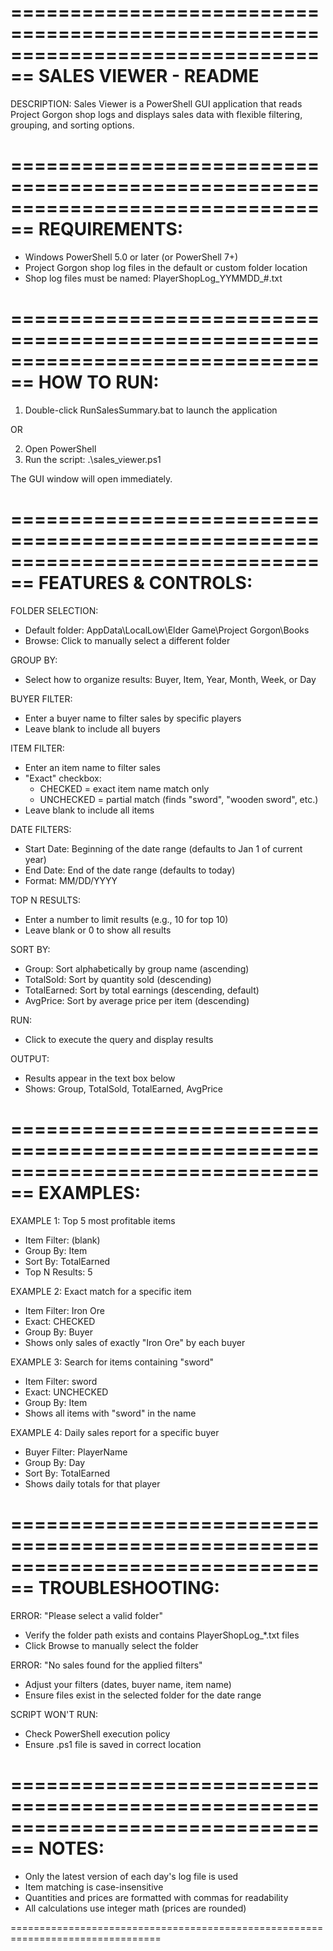 ================================================================================
                        SALES VIEWER - README
================================================================================

DESCRIPTION:
Sales Viewer is a PowerShell GUI application that reads Project Gorgon shop logs 
and displays sales data with flexible filtering, grouping, and sorting options.

================================================================================
REQUIREMENTS:
================================================================================
- Windows PowerShell 5.0 or later (or PowerShell 7+)
- Project Gorgon shop log files in the default or custom folder location
- Shop log files must be named: PlayerShopLog_YYMMDD_#.txt

================================================================================
HOW TO RUN:
================================================================================
1. Double-click RunSalesSummary.bat to launch the application

OR

2. Open PowerShell
3. Run the script:
   .\sales_viewer.ps1

The GUI window will open immediately.

================================================================================
FEATURES & CONTROLS:
================================================================================

FOLDER SELECTION:
  - Default folder: AppData\LocalLow\Elder Game\Project Gorgon\Books
  - Browse: Click to manually select a different folder

GROUP BY:
  - Select how to organize results: Buyer, Item, Year, Month, Week, or Day

BUYER FILTER:
  - Enter a buyer name to filter sales by specific players
  - Leave blank to include all buyers

ITEM FILTER:
  - Enter an item name to filter sales
  - "Exact" checkbox: 
    * CHECKED = exact item name match only
    * UNCHECKED = partial match (finds "sword", "wooden sword", etc.)
  - Leave blank to include all items

DATE FILTERS:
  - Start Date: Beginning of the date range (defaults to Jan 1 of current year)
  - End Date: End of the date range (defaults to today)
  - Format: MM/DD/YYYY

TOP N RESULTS:
  - Enter a number to limit results (e.g., 10 for top 10)
  - Leave blank or 0 to show all results

SORT BY:
  - Group: Sort alphabetically by group name (ascending)
  - TotalSold: Sort by quantity sold (descending)
  - TotalEarned: Sort by total earnings (descending, default)
  - AvgPrice: Sort by average price per item (descending)

RUN:
  - Click to execute the query and display results

OUTPUT:
  - Results appear in the text box below
  - Shows: Group, TotalSold, TotalEarned, AvgPrice

================================================================================
EXAMPLES:
================================================================================

EXAMPLE 1: Top 5 most profitable items
  - Item Filter: (blank)
  - Group By: Item
  - Sort By: TotalEarned
  - Top N Results: 5

EXAMPLE 2: Exact match for a specific item
  - Item Filter: Iron Ore
  - Exact: CHECKED
  - Group By: Buyer
  - Shows only sales of exactly "Iron Ore" by each buyer

EXAMPLE 3: Search for items containing "sword"
  - Item Filter: sword
  - Exact: UNCHECKED
  - Group By: Item
  - Shows all items with "sword" in the name

EXAMPLE 4: Daily sales report for a specific buyer
  - Buyer Filter: PlayerName
  - Group By: Day
  - Sort By: TotalEarned
  - Shows daily totals for that player

================================================================================
TROUBLESHOOTING:
================================================================================

ERROR: "Please select a valid folder"
  - Verify the folder path exists and contains PlayerShopLog_*.txt files
  - Click Browse to manually select the folder

ERROR: "No sales found for the applied filters"
  - Adjust your filters (dates, buyer name, item name)
  - Ensure files exist in the selected folder for the date range

SCRIPT WON'T RUN:
  - Check PowerShell execution policy
  - Ensure .ps1 file is saved in correct location

================================================================================
NOTES:
================================================================================
- Only the latest version of each day's log file is used
- Item matching is case-insensitive
- Quantities and prices are formatted with commas for readability
- All calculations use integer math (prices are rounded)

================================================================================
